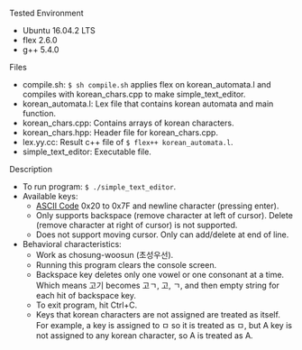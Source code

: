 Tested Environment
  - Ubuntu 16.04.2 LTS
  - flex 2.6.0
  - g++ 5.4.0
  
Files
  - compile.sh: `$ sh compile.sh` applies flex on korean_automata.l and compiles with korean_chars.cpp to make simple_text_editor.
  - korean_automata.l: Lex file that contains korean automata and main function.
  - korean_chars.cpp: Contains arrays of korean characters.
  - korean_chars.hpp: Header file for korean_chars.cpp.
  - lex.yy.cc: Result c++ file of `$ flex++ korean_automata.l`.
  - simple_text_editor: Executable file.
  
Description
  - To run program: `$ ./simple_text_editor`.
  - Available keys: 
    - [ASCII Code](http://www.asciitable.com/) 0x20 to 0x7F and newline character (pressing enter).
    - Only supports backspace (remove character at left of cursor). Delete (remove character at right of cursor) is not supported.
    - Does not support moving cursor. Only can add/delete at end of line.
  - Behavioral characteristics:
    - Work as chosung-woosun (초성우선).
    - Running this program clears the console screen.
    - Backspace key deletes only one vowel or one consonant at a time. Which means 고기 becomes 고ㄱ, 고, ㄱ, and then empty string for each hit of backspace key.
    - To exit program, hit Ctrl+C.
    - Keys that korean characters are not assigned are treated as itself. For example, a key is assigned to ㅁ so it is treated as ㅁ, but A key is not assigned to any korean character, so A is treated as A.
    
